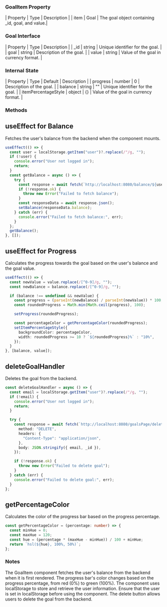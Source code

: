 ### GoalItem Property

| Property | Type | Description                                      |
| item     | Goal | The goal object containing \_id, goal, and value.|

### Goal Interface

| Property | Type   | Description                           |
| \_id     | string | Unique identifier for the goal.       |
| goal     | string | Description of the goal.              |
| value    | string | Value of the goal in currency format. |

### Internal State

| Property            | Type   | Default | Description                            |
| progress            | number | 0       | Description of the goal.               |
| balance             | string | ""      | Unique identifier for the goal.        |
| itemPercentageStyle | object | {}      | Value of the goal in currency format.  |

### Methods

## useEffect for Balance

Fetches the user's balance from the backend when the component mounts.

```typescript
useEffect(() => {
  const user = localStorage.getItem("user")?.replace(/"/g, "");
  if (!user) {
    console.error("User not logged in");
    return;
  }
  const getBalance = async () => {
    try {
      const response = await fetch(`http://localhost:8080/balance/${user}`);
      if (!response.ok) {
        throw new Error("Failed to fetch balance");
      }
      const responseData = await response.json();
      setBalance(responseData.balance);
    } catch (err) {
      console.error("Failed to fetch balance:", err);
    }
  };
  getBalance();
}, []);
```

## useEffect for Progress

Calculates the progress towards the goal based on the user's balance and the goal value.

```typescript
useEffect(() => {
  const newValue = value.replace(/[^0-9]/g, "");
  const newBalance = balance.replace(/[^0-9]/g, "");

  if (balance !== undefined && newValue) {
    const progress = (parseInt(newBalance) / parseInt(newValue)) * 100;
    const roundedProgress = Math.min(Math.ceil(progress), 100);

    setProgress(roundedProgress);

    const percentageColor = getPercentageColor(roundedProgress);
    setItemPercentageStyle({
      backgroundColor: percentageColor,
      width: roundedProgress >= 10 ? `${roundedProgress}%` : "10%",
    });
  }
}, [balance, value]);
```

## deleteGoalHandler

Deletes the goal from the backend.

```typescript
const deleteGoalHandler = async () => {
  const email = localStorage.getItem("user")?.replace(/"/g, "");
  if (!email) {
    console.error("User not logged in");
    return;
  }

  try {
    const response = await fetch(`http://localhost:8080/goalsPage/deleteGoal`, {
      method: "DELETE",
      headers: {
        "Content-Type": "application/json",
      },
      body: JSON.stringify({ email, _id }),
    });

    if (!response.ok) {
      throw new Error("Failed to delete goal");
    }
  } catch (err) {
    console.error("Failed to delete goal:", err);
  }
};
```

## getPercentageColor

Calculates the color of the progress bar based on the progress percentage.

```typescript
const getPercentageColor = (percentage: number) => {
  const minHue = 0;
  const maxHue = 120;
  const hue = (percentage * (maxHue - minHue)) / 100 + minHue;
  return `hsl(${hue}, 100%, 50%)`;
};
```

### Notes

The GoalItem component fetches the user's balance from the backend when it is first rendered.
The progress bar's color changes based on the progress percentage, from red (0%) to green (100%).
The component uses localStorage to store and retrieve the user information. Ensure that the user is set in localStorage before using the component.
The delete button allows users to delete the goal from the backend.